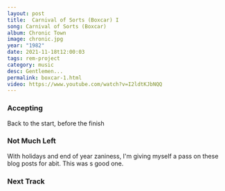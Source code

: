 ```yaml
---
layout: post
title:  Carnival of Sorts (Boxcar) I
song: Carnival of Sorts (Boxcar)
album: Chronic Town
image: chronic.jpg
year: "1982"
date: 2021-11-18t12:00:03
tags: rem-project
category: music
desc: Gentlemen...
permalink: boxcar-1.html
video: https://www.youtube.com/watch?v=I2ldtKJbNQQ
---
```


### Accepting

Back to the start, before the finish

### Not Much Left

With holidays and end of year zaniness, I'm giving myself a pass on these blog posts for abit. This was s good one.

### Next Track

